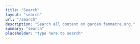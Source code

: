 ```yaml
---
title: "Search"
layout: "search"
url: "/search"
description: "Search all content on garden.fammatre.org."
summary: "search"
placeholder: "type here to search"
---
```

